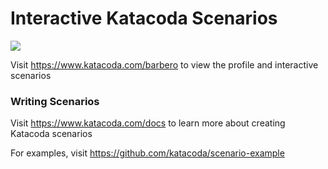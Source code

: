 # Interactive Katacoda Scenarios

[![](http://shields.katacoda.com/katacoda/barbero/count.svg)](https://www.katacoda.com/barbero "Get your profile on Katacoda.com")

Visit https://www.katacoda.com/barbero to view the profile and interactive scenarios

### Writing Scenarios
Visit https://www.katacoda.com/docs to learn more about creating Katacoda scenarios

For examples, visit https://github.com/katacoda/scenario-example
